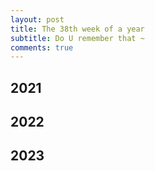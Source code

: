 ```yaml
---
layout: post
title: The 38th week of a year
subtitle: Do U remember that ~
comments: true
---
```





## 2021


## 2022


## 2023
